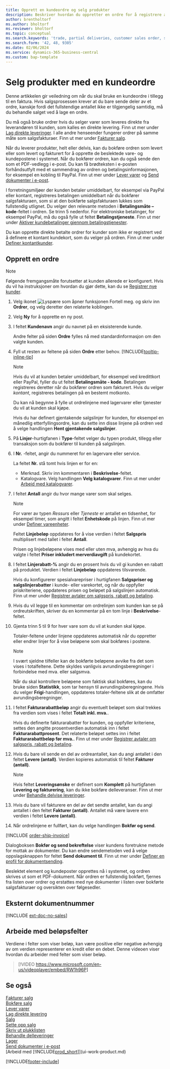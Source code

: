 ```yaml
---
title: Opprett en kundeordre og selg produkter
description: Beskriver hvordan du oppretter en ordre for å registrere avtalen med en kunde om å selge eller handle med produkter i samsvar med bestemte betingelser.
author: brentholtorf
ms.author: bholtorf
ms.reviewer: bholtorf
ms.topic: conceptual
ms.search.keywords: 'trade, partial deliveries, customer sales order, shipping advice, partial shipments,'
ms.search.form: '42, 48, 9305'
ms.date: 02/06/2024
ms.service: dynamics-365-business-central
ms.custom: bap-template
---
```

# Selg produkter med en kundeordre

Denne artikkelen gir veiledning om når du skal bruke en kundeordre i tillegg til en faktura. Hvis salgsprosessen krever at du bare sende deler av et ordre, kanskje fordi det fullstendige antallet ikke er tilgjengelig samtidig, må du behandle salget ved å lage en ordre.

Du må også bruke ordrer hvis du selger varer som leveres direkte fra leverandøren til kunden, som kalles en direkte levering. Finn ut mer under [Lag direkte leveringer](sales-how-drop-shipment.md). I alle andre henseender fungerer ordrer på samme måte som salgsfakturaer. Finn ut mer under [Fakturer salg](sales-how-invoice-sales.md).

Når du leverer produkter, helt eller delvis, kan du bokføre ordren som levert eller som levert og fakturert for å opprette de beslektede vare- og kundepostene i systemet. Når du bokfører ordren, kan du også sende den som et PDF-vedlegg i e-post. Du kan få brødteksten i e-posten forhåndsutfylt med et sammendrag av ordren og betalingsinformasjonen, for eksempel en kobling til PayPal. Finn ut mer under [Lever varer](warehouse-how-ship-items.md) og [Send dokumenter i e-post](ui-how-send-documents-email.md).

I forretningsmiljøer der kunden betaler umiddelbart, for eksempel via PayPal eller kontant, registreres betalingen umiddelbart når du bokfører salgsfakturaen, som si at den bokførte salgsfakturaen lukkes som fullstendig utlignet. Du velger den relevante metoden i **Betalingsmåte – kode**-feltet i ordren. Se trinn 5 nedenfor. For elektroniske betalinger, for eksempel PayPal, må du også fylle ut feltet **Betalingstjeneste**. Finn ut mer under [Aktiver kundebetalinger gjennom betalingstjenester](sales-how-enable-payment-service-extensions.md).

Du kan opprette direkte betalte ordrer for kunder som ikke er registrert ved å definere et kontant kundekort, som du velger på ordren. Finn ut mer under [Definer kontantkunder](finance-how-to-set-up-cash-customers.md).

## Opprett en ordre

> [!NOTE]  
> Følgende fremgangsmåte forutsetter at kunden allerede er konfigurert. Hvis du vil ha instruksjoner om hvordan du gjør dette, kan du se [Registrer nye kunder](sales-how-register-new-customers.md).

1. Velg ikonet ![Lyspære som åpner funksjonen Fortell meg.](media/ui-search/search_small.png "Fortell hva du vil gjøre") og skriv inn **Ordrer**, og velg deretter den relaterte koblingen.
2. Velg **Ny** for å opprette en ny post.
3. I feltet **Kundenavn** angir du navnet på en eksisterende kunde.

    Andre felter på siden **Ordre** fylles nå med standardinformasjon om den valgte kunden.  

4. Fyll ut resten av feltene på siden **Ordre** etter behov. [!INCLUDE[tooltip-inline-tip](includes/tooltip-inline-tip_md.md)]

    > [!NOTE]  
    > Hvis du vil at kunden betaler umiddelbart, for eksempel ved kredittkort eller PayPal, fyller du ut feltet **Betalingsmåte - kode**. Betalingen registreres deretter når du bokfører ordren som fakturert. Hvis du velger *kontant*, registreres betalingen på en bestemt motkonto.

    Du kan nå begynne å fylle ut ordrelinjene med lagervarer eller tjenester du vil at kunden skal kjøpe.

    Hvis du har definert gjentakende salgslinjer for kunden, for eksempel en månedlig etterfyllingsordre, kan du sette inn disse linjene på ordren ved å velge handlingen **Hent gjentakende salgslinjer**.
5. På **Linjer**-hurtigfanen i **Type**-feltet velger du typen produkt, tillegg eller transaksjon som du bokfører til kunden på salgslinjen.

6. I **Nr.** -feltet, angir du nummeret for en lagervare eller service.

    La feltet **Nr.** stå tomt hvis linjen er for en:

    * Merknad. Skriv inn kommentaren i **Beskrivelse**-feltet.
    * Katalogvare. Velg handlingen **Velg katalogvarer**. Finn ut mer under [Arbeid med katalogvarer](inventory-how-work-nonstock-items.md).
7. I feltet **Antall** angir du hvor mange varer som skal selges.

    > [!NOTE]  
    > For varer av typen *Ressurs* eller *Tjeneste* er antallet en tidsenhet, for eksempel timer, som angitt i feltet **Enhetskode** på linjen. Finn ut mer under [Definer vareenheter](inventory-how-setup-units-of-measure.md).

    Feltet **Linjebeløp** oppdateres for å vise verdien i feltet **Salgspris** multiplisert med tallet i feltet **Antall**.

    Prisen og linjebeløpene vises med eller uten mva, avhengig av hva du valgte i feltet **Priser inkludert merverdiavgift** på kundekortet.
8. I feltet **Linjerabatt-%** angir du en prosent hvis du vil gi kunden en rabatt på produktet. Verdien i feltet **Linjebeløp** oppdateres tilsvarende.

    Hvis du konfigurerer spesialvarepriser i hurtigfanen **Salgspriser og salgslinjerabatter** i kunde- eller varekortet, og når du oppfyller priskriteriene, oppdateres prisen og beløpet på salgslinjen automatisk. Finn ut mer under [Registrer avtaler om salgspris, rabatt og betaling](sales-how-record-sales-price-discount-payment-agreements.md).
9. Hvis du vil legge til en kommentar om ordrelinjen som kunden kan se på ordreutskriften, skriver du en kommentar på en tom linje i **Beskrivelse**-feltet.  
10. Gjenta trinn 5 til 9 for hver vare som du vil at kunden skal kjøpe.

    Totaler-feltene under linjene oppdateres automatisk når du oppretter eller endrer linjer for å vise beløpene som skal bokføres i postene.

    > [!NOTE]
    > I svært sjeldne tilfeller kan de bokførte beløpene avvike fra det som vises i totalfeltene. Dette skyldes vanligvis avrundingsberegninger i forbindelse med mva. eller salgsmva.
    >
    > Når du skal kontrollere beløpene som faktisk skal bokføres, kan du bruke siden **Statistikk**, som tar hensyn til avrundingsberegningene. Hvis du velger **Frigi**-handlingen, oppdateres totaler-feltene slik at de omfatter avrundingsberegninger.  

11. I feltet **Fakturarabattbeløp** angir du eventuelt beløpet som skal trekkes fra verdien som vises i feltet **Totalt inkl. mva.**.

    Hvis du definerte fakturarabatter for kunden, og oppfyller kriteriene, settes den angitte prosentverdien automatisk inn i feltet **Fakturarabattprosent**. Det relaterte beløpet settes inn i feltet **Fakturarabattbeløp før mva.**. Finn ut mer under [Registrer avtaler om salgspris, rabatt og betaling](sales-how-record-sales-price-discount-payment-agreements.md).
12. Hvis du bare vil sende en del av ordreantallet, kan du angi antallet i den feltet **Levere (antall)**. Verdien kopieres automatisk til feltet **Fakturer (antall)**.

    > [!NOTE]
    > Hvis feltet **Leveringsønske** er definert som **Komplett** på hurtigfanen **Levering og fakturering**, kan du ikke bokføre delleveranser. Finn ut mer under [Behandle delvise leveringer](sales-how-send-partial-shipments.md).
13. Hvis du bare vil fakturere en del av det sendte antallet, kan du angi antallet i den feltet **Fakturer (antall)**. Antallet må være lavere enn verdien i feltet **Levere (antall)**.  
14. Når ordrelinjene er fullført, kan du velge handlingen **Bokfør og send**.

[!INCLUDE [order-ship-invoice](includes/order-ship-invoice.md)]

Dialogboksen **Bokfør og send bekreftelse** viser kundens foretrukne metode for mottak av dokumenter. Du kan endre sendemetoden ved å velge oppslagsknappen for feltet **Send dokument til**. Finn ut mer under [Definer en profil for dokumentsending](sales-how-setup-document-send-profiles.md).

Beslektet element og kundeposter opprettes nå i systemet, og ordren skrives ut som et PDF-dokument. Når ordren er fullstendig bokført, fjernes fra listen over ordrer og erstattes med nye dokumenter i listen over bokførte salgsfakturaer og oversikten over følgesedler.  

## Eksternt dokumentnummer

[!INCLUDE [ext-doc-no-sales](includes/ext-doc-no-sales.md)]

## Arbeide med beløpsfelter

Verdiene i felter som viser beløp, kan være positive eller negative avhengig av om verdien representerer en kredit eller en debet. Denne videoen viser hvordan du arbeider med felter som viser beløp.

> [!VIDEO https://www.microsoft.com/en-us/videoplayer/embed/RW1h96P]

## Se også

[Fakturer salg](sales-how-invoice-sales.md)  
[Bokføre salg](ui-post-sales.md)  
[Lever varer](warehouse-how-ship-items.md)  
[Lag direkte levering](sales-how-drop-shipment.md)  
[Salg](sales-manage-sales.md)  
[Sette opp salg](sales-setup-sales.md)  
[Skriv ut plukklisten](sales-how-print-picking-list.md)  
[Behandle delleveringer](sales-how-send-partial-shipments.md)  
[Lager](inventory-manage-inventory.md)  
[Send dokumenter i e-post](ui-how-send-documents-email.md)  
[Arbeid med [!INCLUDE[prod_short](includes/prod_short.md)]](ui-work-product.md)  

[!INCLUDE[footer-include](includes/footer-banner.md)]
